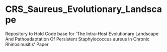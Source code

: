 # CRS_Saureus_Evolutionary_Landscape
Repository to Hold Code base for 'The Intra-Host Evolutionary Landscape And Pathoadaptation Of Persistent Staphylococcus aureus In Chronic Rhinosinusitis' Paper
